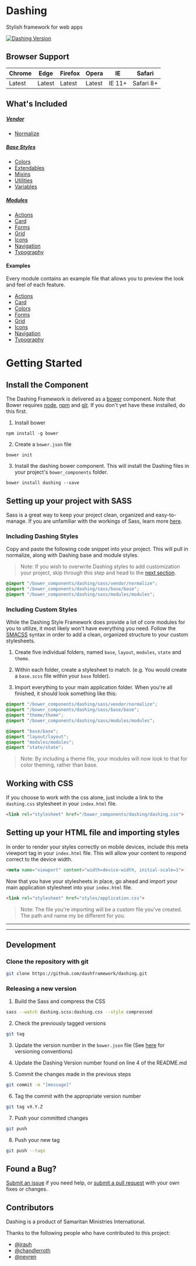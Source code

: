 # Dashing
Stylish framework for web apps

[![Dashing Version](https://img.shields.io/badge/Version-0.3.10--beta-green.svg)]()

## Browser Support

| Chrome | Edge | Firefox | Opera | IE | Safari |
|--------|------|---------|-------|----|--------|
| Latest | Latest | Latest | Latest | IE 11+ | Safari 8+ |


## What's Included

##### [Vendor](https://github.com/dashframework/dashing/tree/develop/sass/vendor)

* [Normalize](https://github.com/dashframework/dashing/tree/develop/sass/vendor)

##### [Base Styles](https://github.com/dashframework/dashing/tree/develop/sass/base)

* [Colors](https://github.com/dashframework/dashing/tree/develop/sass/base/colors)
* [Extendables](https://github.com/dashframework/dashing/tree/develop/sass/base/extendables)
* [Mixins](https://github.com/dashframework/dashing/tree/develop/sass/base/mixins)
* [Utilities](https://github.com/dashframework/dashing/tree/develop/sass/base/utilities)
* [Variables](https://github.com/dashframework/dashing/tree/develop/sass/base/variables)

##### [Modules](https://github.com/dashframework/dashing/tree/develop/sass/modules)

* [Actions](https://github.com/dashframework/dashing/tree/develop/sass/modules/actions)
* [Card](https://github.com/dashframework/dashing/tree/develop/sass/modules/card)
* [Forms](https://github.com/dashframework/dashing/tree/develop/sass/modules/forms)
* [Grid](https://github.com/dashframework/dashing/tree/develop/sass/modules/grid)
* [Icons](https://github.com/dashframework/dashing/tree/develop/sass/modules/icons)
* [Navigation](https://github.com/dashframework/dashing/tree/develop/sass/modules/navigation)
* [Typography](https://github.com/dashframework/dashing/tree/develop/sass/modules/typography)

#### Examples

Every module contains an example file that allows you to preview the look and feel of each feature.

* [Actions](http://dashframework.github.io/dashing/sass/modules/actions/example.html)
* [Card](http://dashframework.github.io/dashing/sass/modules/card/example.html)
* [Colors](http://dashframework.github.io/dashing/sass/base/colors/example/example.html)
* [Forms](http://dashframework.github.io/dashing/sass/modules/forms/example.html)
* [Grid](http://dashframework.github.io/dashing/sass/modules/grid/example.html)
* [Icons](http://dashframework.github.io/dashing/sass/modules/icons/example.html)
* [Navigation](http://dashframework.github.io/dashing/sass/modules/navigation/example/example-1.html)
* [Typography](http://dashframework.github.io/dashing/sass/modules/typography/example.html)


# Getting Started

## Install the Component

The Dashing Framework is delivered as a [bower](bower.io) component. Note that Bower requires [node](https://nodejs.org/en/download/), [npm](https://docs.npmjs.com/cli/install) and [git](https://git-scm.com/downloads). If you don't yet have these installed, do this first.

1. Install bower
  ```grunt
  npm install -g bower
  ```

2. Create a `bower.json` file
  ```grunt
  bower init
  ```

3. Install the dashing bower component. This will install the Dashing files in your project's `bower_components` folder.
  ```grunt
  bower install dashing --save
  ```

## Setting up your project with SASS

Sass is a great way to keep your project clean, organized and easy-to-manage. If you are unfamiliar with the workings of Sass, learn more [here](http://sass-lang.com/guide).

### Including Dashing Styles

Copy and paste the following code snippet into your project. This will pull in normalize, along with Dashing base and module styles.

> Note: If you wish to overwrite Dashing styles to add customization your project, skip through this step and head to the [next section](https://github.com/dashframework/dashing/#including-custom-styles).

```scss
@import "/bower_components/dashing/sass/vendor/normalize";
@import "/bower_components/dashing/sass/base/base";
@import "/bower_components/dashing/sass/modules/modules";
```

### Including Custom Styles

While the Dashing Style Framework does provide a lot of core modules for you to utilize, it most likely won't have everything you need. Follow the [SMACSS](https://smacss.com/) syntax in order to add a clean, organized structure to your custom stylesheets.

1. Create five individual folders, named `base`, `layout`, `modules`, `state` and `theme`.

2. Within each folder, create a stylesheet to match. (e.g. You would create a `base.scss` file within your `base` folder).

3. Import everything to your main application folder. When you're all finished, it should look something like this:
  ```scss
  @import "/bower_components/dashing/sass/vendor/normalize";
  @import "/bower_components/dashing/sass/base/base";
  @import "theme/theme";
  @import "/bower_components/dashing/sass/modules/modules";

  @import "base/base";
  @import "layout/layout";
  @import "modules/modules";
  @import "state/state";
  ```

  > Note: By including a theme file, your modules will now look to that for color theming, rather than base.

## Working with CSS

If you choose to work with the css alone, just include a link to the `dashing.css` stylesheet in your `index.html` file.

```html
<link rel="stylesheet" href="/bower_components/dashing/dashing.css">
```

## Setting up your HTML file and importing styles

In order to render your styles correctly on mobile devices, include this meta viewport tag in your `index.html` file. This will allow your content to respond correct to the device width.

```html
<meta name="viewport" content="width=device-width, initial-scale=1">
```

Now that you have your stylesheets in place, go ahead and import your main application stylesheet into your `index.html` file.

```html
<link rel="stylesheet" href="styles/application.css">
```

> Note: The file you're importing will be a custom file you've created. The path and name my be different for you.

*****
*****

## Development

### Clone the repository with git

```bash
git clone https://github.com/dashframework/dashing.git
```

### Releasing a new version

1. Build the Sass and compress the CSS
  ```bash
  sass --watch dashing.scss:dashing.css --style compressed
  ```

2. Check the previously tagged versions
  ```bash
  git tag
  ```

3. Update the version number in the `bower.json` file (See [here](http://semver.org/) for versioning conventions)

4. Update the Dashing Version number found on line 4 of the README.md

5. Commit the changes made in the previous steps
  ```bash
  git commit -m "[message]"
  ```

6. Tag the commit with the appropriate version number
  ```bash
  git tag vX.Y.Z
  ```

7. Push your committed changes
  ```bash
  git push
  ```

8. Push your new tag
  ```bash
  git push --tags
  ```
  
## Found a Bug?

[Submit an issue](https://github.com/dashframework/dashing/issues) if you need help, or [submit a pull request](https://github.com/dashframework/dashing/pulls) with your own fixes or changes.

## Contributors

Dashing is a product of Samaritan Ministries International.

Thanks to the following people who have contributed to this project:

- [@jrauh](https://github.com/jrauh)
- [@chandlerroth](https://github.com/chandlerroth)
- [@nevren](https://github.com/Nevren)
